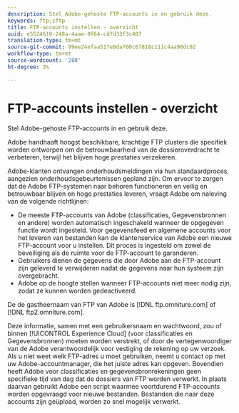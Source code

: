 ```yaml
---
description: Stel Adobe-gehoste FTP-accounts in en gebruik deze.
keywords: ftp;sftp
title: FTP-accounts instellen - overzicht
uuid: e5524619-248a-4aae-9f64-cd7d33f3c407
translation-type: tm+mt
source-git-commit: 99ee24efaa517e8da700c67818c111c4aa90dc02
workflow-type: tm+mt
source-wordcount: '288'
ht-degree: 3%

---
```



# FTP-accounts instellen - overzicht

Stel Adobe-gehoste FTP-accounts in en gebruik deze.

Adobe handhaaft hoogst beschikbare, krachtige FTP clusters die specifiek worden ontworpen om de betrouwbaarheid van de dossieroverdracht te verbeteren, terwijl het blijven hoge prestaties verzekeren.

Adobe-klanten ontvangen onderhoudsmeldingen via hun standaardproces, aangezien onderhoudsgebeurtenissen gepland zijn. Om ervoor te zorgen dat de Adobe FTP-systemen naar behoren functioneren en veilig en betrouwbaar blijven en hoge prestaties leveren, vraagt Adobe om naleving van de volgende richtlijnen:

* De meeste FTP-accounts van Adobe (classificaties, Gegevensbronnen en andere) worden automatisch ingeschakeld wanneer de opgegeven functie wordt ingesteld. Voor gegevensfeed en algemene accounts voor het leveren van bestanden kan de klantenservice van Adobe een nieuwe FTP-account voor u instellen. Dit proces is ingesteld om zowel de beveiliging als de ruimte voor de FTP-account te garanderen.
* Gebruikers dienen de gegevens die door Adobe aan de FTP-account zijn geleverd te verwijderen nadat de gegevens naar hun systeem zijn overgebracht.
* Adobe op de hoogte stellen wanneer FTP-accounts niet meer nodig zijn, zodat ze kunnen worden gedeactiveerd.

De de gastheernaam van FTP van Adobe is [!DNL ftp.omniture.com] of [!DNL ftp2.omniture.com].

Deze informatie, samen met een gebruikersnaam en wachtwoord, zou of binnen [!UICONTROL Experience Cloud] (voor classificaties en Gegevensbronnen) moeten worden verstrekt, of door de vertegenwoordiger van de Adobe verantwoordelijk voor vestiging de rekening op uw verzoek. Als u niet weet welk FTP-adres u moet gebruiken, neemt u contact op met uw Adobe-accountmanager, die het juiste adres kan opgeven. Bovendien heeft Adobe voor classificaties en gegevensbronrekeningen geen specifieke tijd van dag dat de dossiers van FTP worden verwerkt. In plaats daarvan gebruikt Adobe een script waarmee voortdurend FTP-accounts worden opgevraagd voor nieuwe bestanden. Bestanden die naar deze accounts zijn geüpload, worden zo snel mogelijk verwerkt.
